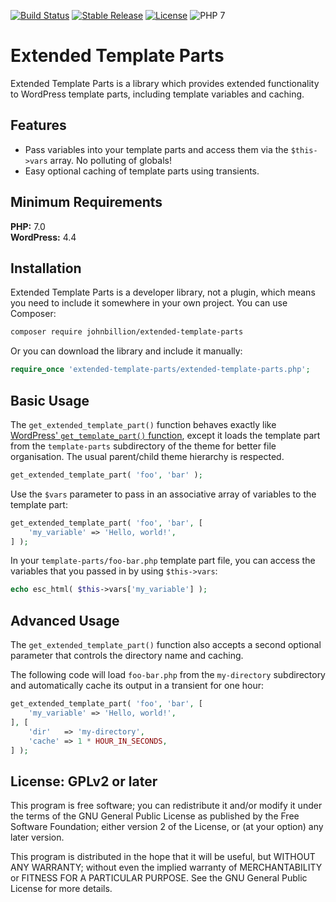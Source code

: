 [![Build Status](https://travis-ci.org/johnbillion/extended-template-parts.svg?branch=master)](https://travis-ci.org/johnbillion/extended-template-parts)
[![Stable Release](https://img.shields.io/packagist/v/johnbillion/extended-template-parts.svg)](https://packagist.org/packages/johnbillion/extended-template-parts)
[![License](https://img.shields.io/badge/license-GPL_v2%2B-blue.svg)](https://github.com/johnbillion/extended-template-parts/blob/master/LICENSE)
![PHP 7](https://img.shields.io/badge/php-7-blue.svg)

# Extended Template Parts

Extended Template Parts is a library which provides extended functionality to WordPress template parts, including template variables and caching.

## Features ##

 * Pass variables into your template parts and access them via the `$this->vars` array. No polluting of globals!
 * Easy optional caching of template parts using transients.

## Minimum Requirements ##

**PHP:** 7.0  
**WordPress:** 4.4  

## Installation ##

Extended Template Parts is a developer library, not a plugin, which means you need to include it somewhere in your own project.
You can use Composer:

```bash
composer require johnbillion/extended-template-parts
```

Or you can download the library and include it manually:

```php
require_once 'extended-template-parts/extended-template-parts.php';
```

## Basic Usage ##

The `get_extended_template_part()` function behaves exactly like [WordPress' `get_template_part()` function](https://developer.wordpress.org/reference/functions/get_template_part/), except it loads the template part from the `template-parts` subdirectory of the theme for better file organisation. The usual parent/child theme hierarchy is respected.

```php
get_extended_template_part( 'foo', 'bar' );
```

Use the `$vars` parameter to pass in an associative array of variables to the template part:

```php
get_extended_template_part( 'foo', 'bar', [
	'my_variable' => 'Hello, world!',
] );
```

In your `template-parts/foo-bar.php` template part file, you can access the variables that you passed in by using `$this->vars`:

```php
echo esc_html( $this->vars['my_variable'] );
```

## Advanced Usage ##

The `get_extended_template_part()` function also accepts a second optional parameter that controls the directory name and caching.

The following code will load `foo-bar.php` from the `my-directory` subdirectory and automatically cache its output in a transient for one hour:

```php
get_extended_template_part( 'foo', 'bar', [
	'my_variable' => 'Hello, world!',
], [
	'dir'   => 'my-directory',
	'cache' => 1 * HOUR_IN_SECONDS,
] );
```

## License: GPLv2 or later ##

This program is free software; you can redistribute it and/or modify
it under the terms of the GNU General Public License as published by
the Free Software Foundation; either version 2 of the License, or
(at your option) any later version.

This program is distributed in the hope that it will be useful,
but WITHOUT ANY WARRANTY; without even the implied warranty of
MERCHANTABILITY or FITNESS FOR A PARTICULAR PURPOSE.  See the
GNU General Public License for more details.
